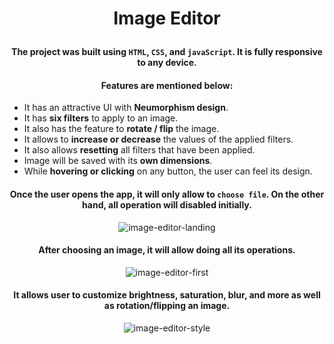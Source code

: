 # <p align="center">Image Editor</p>

#### <p align="center">The project was built using `HTML`, `CSS`, and `javaScript`. It is fully responsive to any device.<p/>
#### <p align="center">Features are mentioned below:</p>

- It has an attractive UI with <b>Neumorphism design</b>. 
- It has <b>six filters</b> to apply to an image.
- It also has the feature to <b>rotate / flip</b> the image.
- It allows to <b>increase or decrease</b> the values of the applied filters.
- It also allows <b>resetting</b> all filters that have been applied.
- Image will be saved with its <b>own dimensions</b>.
- While <b>hovering or clicking</b> on any button, the user can feel its design.

<div align="center">

#### <p>Once the user opens the app, it will only allow to `choose file`. On the other hand, all operation will disabled initially.</p>

![image-editor-landing](https://user-images.githubusercontent.com/86405170/178132643-01a6fe4f-3c23-42c8-a307-9668a9441ba6.PNG)

#### <p>After choosing an image, it will allow doing all its operations.</p>
 
![image-editor-first](https://user-images.githubusercontent.com/86405170/178132680-f470531a-6ebd-4758-a107-79aded8edcef.PNG)

#### <p>It allows user to customize brightness, saturation, blur, and more as well as rotation/flipping an image.</P>

![image-editor-style](https://user-images.githubusercontent.com/86405170/178132768-5e9fc348-caf1-4c25-a93a-a68e86726a7f.PNG) </div>
